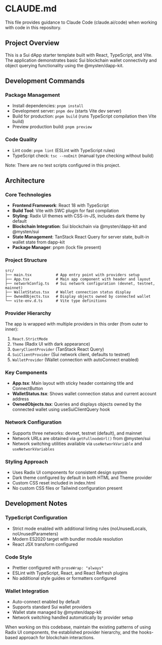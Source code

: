 # CLAUDE.md

This file provides guidance to Claude Code (claude.ai/code) when working with code in this repository.

## Project Overview

This is a Sui dApp starter template built with React, TypeScript, and Vite. The application demonstrates basic Sui blockchain wallet connectivity and object querying functionality using the @mysten/dapp-kit.

## Development Commands

### Package Management
- Install dependencies: `pnpm install`
- Development server: `pnpm dev` (starts Vite dev server)
- Build for production: `pnpm build` (runs TypeScript compilation then Vite build)
- Preview production build: `pnpm preview`

### Code Quality
- Lint code: `pnpm lint` (ESLint with TypeScript rules)
- TypeScript check: `tsc --noEmit` (manual type checking without build)

Note: There are no test scripts configured in this project.

## Architecture

### Core Technologies
- **Frontend Framework**: React 18 with TypeScript
- **Build Tool**: Vite with SWC plugin for fast compilation
- **Styling**: Radix UI themes with CSS-in-JS, includes dark theme by default
- **Blockchain Integration**: Sui blockchain via @mysten/dapp-kit and @mysten/sui
- **State Management**: TanStack React Query for server state, built-in wallet state from dapp-kit
- **Package Manager**: pnpm (lock file present)

### Project Structure
```
src/
├── main.tsx           # App entry point with providers setup
├── App.tsx            # Main app component with header and layout
├── networkConfig.ts   # Sui network configuration (devnet, testnet, mainnet)
├── WalletStatus.tsx   # Wallet connection status display
├── OwnedObjects.tsx   # Display objects owned by connected wallet
└── vite-env.d.ts      # Vite type definitions
```

### Provider Hierarchy
The app is wrapped with multiple providers in this order (from outer to inner):
1. `React.StrictMode`
2. `Theme` (Radix UI with dark appearance)
3. `QueryClientProvider` (TanStack React Query)
4. `SuiClientProvider` (Sui network client, defaults to testnet)
5. `WalletProvider` (Wallet connection with autoConnect enabled)

### Key Components
- **App.tsx**: Main layout with sticky header containing title and ConnectButton
- **WalletStatus.tsx**: Shows wallet connection status and current account address
- **OwnedObjects.tsx**: Queries and displays objects owned by the connected wallet using useSuiClientQuery hook

### Network Configuration
- Supports three networks: devnet, testnet (default), and mainnet
- Network URLs are obtained via `getFullnodeUrl()` from @mysten/sui
- Network switching utilities available via `useNetworkVariable` and `useNetworkVariables`

### Styling Approach
- Uses Radix UI components for consistent design system
- Dark theme configured by default in both HTML and Theme provider
- Custom CSS reset included in index.html
- No custom CSS files or Tailwind configuration present

## Development Notes

### TypeScript Configuration
- Strict mode enabled with additional linting rules (noUnusedLocals, noUnusedParameters)
- Modern ES2020 target with bundler module resolution
- React JSX transform configured

### Code Style
- Prettier configured with `proseWrap: "always"`
- ESLint with TypeScript, React, and React Refresh plugins
- No additional style guides or formatters configured

### Wallet Integration
- Auto-connect enabled by default
- Supports standard Sui wallet providers
- Wallet state managed by @mysten/dapp-kit
- Network switching handled automatically by provider setup

When working on this codebase, maintain the existing patterns of using Radix UI components, the established provider hierarchy, and the hooks-based approach for blockchain interactions.